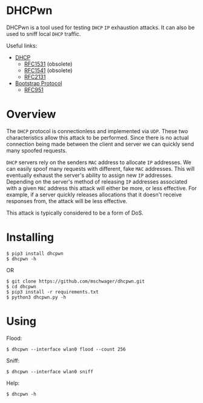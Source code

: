 # DHCPwn

DHCPwn is a tool used for testing `DHCP` `IP` exhaustion attacks. It can also be
used to sniff local `DHCP` traffic.

Useful links:

* [DHCP](https://en.wikipedia.org/wiki/Dynamic_Host_Configuration_Protocol)
  * [RFC1531](https://tools.ietf.org/html/rfc1531) (obsolete)
  * [RFC1541](https://tools.ietf.org/html/rfc1541) (obsolete)
  * [RFC2131](https://tools.ietf.org/html/rfc2131)
* [Bootstrap Protocol](https://en.wikipedia.org/wiki/Bootstrap_Protocol)
  * [RFC951](https://tools.ietf.org/html/rfc951)

# Overview

The `DHCP` protocol is connectionless and implemented via `UDP`. These two
characteristics allow this attack to be performed. Since there is no actual
connection being made between the client and server we can quickly send many
spoofed requests.

`DHCP` servers rely on the senders `MAC` address to allocate `IP` addresses. We can
easily spoof many requests with different, fake `MAC` addresses. This will
eventually exhaust the server's ability to assign new `IP` addresses. Depending
on the server's method of releasing `IP` addresses associated with a given `MAC`
address this attack will either be more, or less effective. For example, if
a server quickly releases allocations that it doesn't receive responses from,
the attack will be less effective.

This attack is typically considered to be a form of DoS.

# Installing

```
$ pip3 install dhcpwn
$ dhcpwn -h
```

OR

```
$ git clone https://github.com/mschwager/dhcpwn.git
$ cd dhcpwn
$ pip3 install -r requirements.txt
$ python3 dhcpwn.py -h
```

# Using

Flood:

```
$ dhcpwn --interface wlan0 flood --count 256
```

Sniff:

```
$ dhcpwn --interface wlan0 sniff
```

Help:

```
$ dhcpwn -h
```

